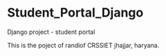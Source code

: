# Student_Portal_Django
Django project - student portal

This is the poject of randiof CRSSIET jhajjar, haryana.
